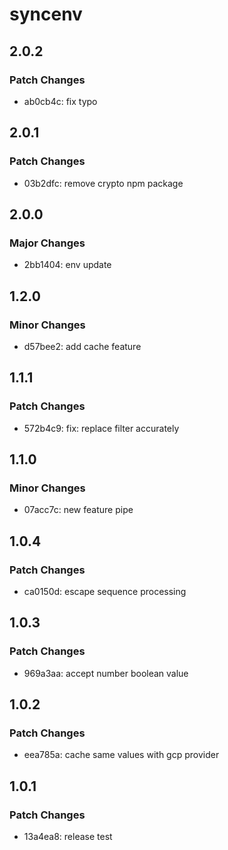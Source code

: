 # syncenv

## 2.0.2

### Patch Changes

- ab0cb4c: fix typo

## 2.0.1

### Patch Changes

- 03b2dfc: remove crypto npm package

## 2.0.0

### Major Changes

- 2bb1404: env update

## 1.2.0

### Minor Changes

- d57bee2: add cache feature

## 1.1.1

### Patch Changes

- 572b4c9: fix: replace filter accurately

## 1.1.0

### Minor Changes

- 07acc7c: new feature pipe

## 1.0.4

### Patch Changes

- ca0150d: escape sequence processing

## 1.0.3

### Patch Changes

- 969a3aa: accept number boolean value

## 1.0.2

### Patch Changes

- eea785a: cache same values with gcp provider

## 1.0.1

### Patch Changes

- 13a4ea8: release test
